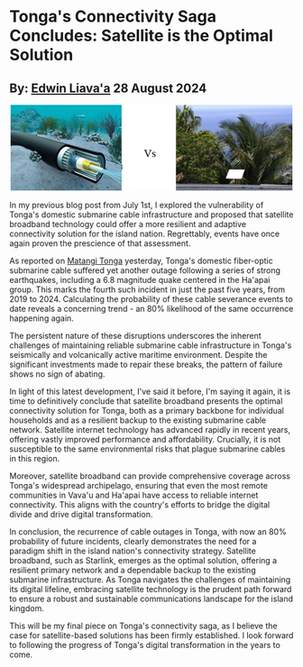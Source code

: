# Tonga's Connectivity Saga Concludes: Satellite is the Optimal Solution 
## By: [Edwin Liava'a](https://github.com/EdwinLiavaa) 28 August 2024

<p align="center">
 <img width="500" src="https://github.com/EdwinLiavaa/liavaa.space/blob/main/blog/20240828/pic.png">
</p>

In my previous blog post from July 1st, I explored the vulnerability of Tonga's domestic submarine cable infrastructure and proposed that satellite broadband technology could offer a more resilient and adaptive connectivity solution for the island nation. Regrettably, events have once again proven the prescience of that assessment.

As reported on [Matangi Tonga](https://matangitonga.to) yesterday, Tonga's domestic fiber-optic submarine cable suffered yet another outage following a series of strong earthquakes, including a 6.8 magnitude quake centered in the Ha'apai group. This marks the fourth such incident in just the past five years, from 2019 to 2024. Calculating the probability of these cable severance events to date reveals a concerning trend - an 80% likelihood of the same occurrence happening again.

The persistent nature of these disruptions underscores the inherent challenges of maintaining reliable submarine cable infrastructure in Tonga's seismically and volcanically active maritime environment. Despite the significant investments made to repair these breaks, the pattern of failure shows no sign of abating.

In light of this latest development, I've said it before, I'm saying it again, it is time to definitively conclude that satellite broadband presents the optimal connectivity solution for Tonga, both as a primary backbone for individual households and as a resilient backup to the existing submarine cable network. Satellite internet technology has advanced rapidly in recent years, offering vastly improved performance and affordability. Crucially, it is not susceptible to the same environmental risks that plague submarine cables in this region.

Moreover, satellite broadband can provide comprehensive coverage across Tonga's widespread archipelago, ensuring that even the most remote communities in Vava'u and Ha'apai have access to reliable internet connectivity. This aligns with the country's efforts to bridge the digital divide and drive digital transformation.

In conclusion, the recurrence of cable outages in Tonga, with now an 80% probability of future incidents, clearly demonstrates the need for a paradigm shift in the island nation's connectivity strategy. Satellite broadband, such as Starlink, emerges as the optimal solution, offering a resilient primary network and a dependable backup to the existing submarine infrastructure. As Tonga navigates the challenges of maintaining its digital lifeline, embracing satellite technology is the prudent path forward to ensure a robust and sustainable communications landscape for the island kingdom.

This will be my final piece on Tonga's connectivity saga, as I believe the case for satellite-based solutions has been firmly established. I look forward to following the progress of Tonga's digital transformation in the years to come.